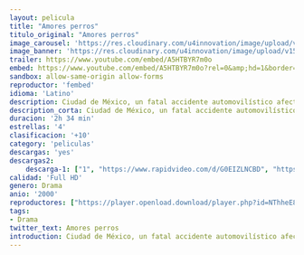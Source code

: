 ```yaml
---
layout: pelicula
title: "Amores perros"
titulo_original: "Amores perros"
image_carousel: 'https://res.cloudinary.com/u4innovation/image/upload/v1560394761/amores-perros-poster-min_ihsnqz.jpg'
image_banner: 'https://res.cloudinary.com/u4innovation/image/upload/v1560394762/amores-perros-banner-min_vdkpqy.jpg'
trailer: https://www.youtube.com/embed/A5HTBYR7m0o
embed: https://www.youtube.com/embed/A5HTBYR7m0o?rel=0&amp;hd=1&border=0&wmode=opaque&enablejsapi=1&modestbranding=1&controls=1&showinfo=1
sandbox: allow-same-origin allow-forms
reproductor: 'fembed'
idioma: 'Latino'
description: Ciudad de México, un fatal accidente automovilístico afecta trágicamente a tres personas. Octavio, un joven adolescente, decide fugarse con Susana, la esposa de su hermano; el Cofí, su perro, se convierte en el medio para conseguir el dinero que necesitan para poder escapar juntos. Al mismo tiempo, Daniel, un hombre de 42 años, deja a su esposa y a sus hijos para irse a vivir con Valeria, una hermosa modelo. El mismo día en que ambos festejan su nueva vida, el destino hace que Valeria sea víctima del trágico accidente.
description_corta: Ciudad de México, un fatal accidente automovilístico afecta trágicamente a tres personas. Octavio, un joven adolescente, decide fugarse con Susana, la esposa de su hermano; el Cofí, su perro, se convierte en el medio para conseguir el dinero que necesitan para poder escapar juntos. Al..
duracion: '2h 34 min'
estrellas: '4'
clasificacion: '+10'
category: 'peliculas'
descargas: 'yes'
descargas2:
    descarga-1: ["1", "https://www.rapidvideo.com/d/G0EIZLNCBD", "https://www.google.com/s2/favicons?domain=openload.co","OpenLoad","https://res.cloudinary.com/imbriitneysam/image/upload/v1541473684/mexico.png", "Latino", "Full HD"]
calidad: 'Full HD'
genero: Drama
anio: '2000'
reproductores: ["https://player.openload.download/player.php?id=NThheE8vVlFPWUVQaGo2Y0JxclF0allzZko4NGIzRGcxa0t4WmRJMWxZTTY1RndvZkJ6T0hFck9GVGFIcFZFdnk0UW5QZytXVElVTlZJK3RPbVN5aWc9PQ"]
tags:
- Drama
twitter_text: Amores perros
introduction: Ciudad de México, un fatal accidente automovilístico afecta trágicamente a tres personas. Octavio, un joven adolescente, decide fugarse con Susana, la esposa de su hermano; el Cofí, su perro, se convierte en el medio para conseguir el dinero que necesitan para poder escapar juntos. Al mismo tiempo, Daniel, un hombre de 42 años, deja a su esposa y a sus hijos para irse a vivir con Valeria, una hermosa modelo. El mismo día en que ambos festejan su nueva vida, el destino hace que Valeria sea víctima del trágico accidente.
---
```


 








